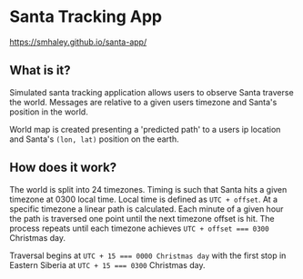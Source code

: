 # Santa Tracking App

https://smhaley.github.io/santa-app/

## What is it?

Simulated santa tracking application allows users to observe Santa traverse the world. Messages are relative to a given users timezone and Santa's position in the world. 

World map is created presenting a 'predicted path' to a users ip location and Santa's `(lon, lat)` position on the earth.

## How does it work?

The world is split into 24 timezones. Timing is such that Santa hits a given timezone at 0300 local time. Local time is defined as `UTC + offset`. 
At a specific timezone a linear path is calculated. Each minute of a given hour the path is traversed one point until the next timezone offset is hit. The process repeats until each timezone achieves `UTC + offset === 0300` Christmas day.

Traversal begins at `UTC + 15 === 0000 Christmas day` with the first stop in Eastern Siberia at `UTC + 15 === 0300` Christmas day.

